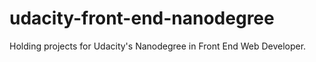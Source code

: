 # udacity-front-end-nanodegree
Holding projects for Udacity's Nanodegree in Front End Web Developer.
